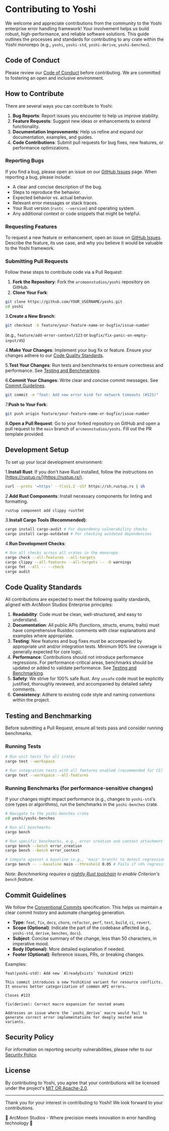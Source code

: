 # Contributing to Yoshi

We welcome and appreciate contributions from the community to the Yoshi enterprise error handling framework! Your involvement helps us build robust, high-performance, and reliable software solutions. This guide outlines the processes and standards for contributing to any crate within the Yoshi monorepo (e.g., `yoshi`, `yoshi-std`, `yoshi-derive`, `yoshi-benches`).

## Code of Conduct

Please review our [Code of Conduct](CODE_OF_CONDUCT.md) before contributing. We are committed to fostering an open and inclusive environment.

## How to Contribute

There are several ways you can contribute to Yoshi:

1. **Bug Reports**: Report issues you encounter to help us improve stability.
2. **Feature Requests**: Suggest new ideas or enhancements to extend functionality.
3. **Documentation Improvements**: Help us refine and expand our documentation, examples, and guides.
4. **Code Contributions**: Submit pull requests for bug fixes, new features, or performance optimizations.

### Reporting Bugs

If you find a bug, please open an issue on our [GitHub Issues](https://github.com/arcmoonstudios/yoshi/issues) page. When reporting a bug, please include:

* A clear and concise description of the bug.
* Steps to reproduce the behavior.
* Expected behavior vs. actual behavior.
* Relevant error messages or stack traces.
* Your Rust version (`rustc --version`) and operating system.
* Any additional context or code snippets that might be helpful.

### Requesting Features

To request a new feature or enhancement, open an issue on [GitHub Issues](https://github.com/arcmoonstudios/yoshi/issues). Describe the feature, its use case, and why you believe it would be valuable to the Yoshi framework.

### Submitting Pull Requests

Follow these steps to contribute code via a Pull Request:

1. **Fork the Repository**: Fork the `arcmoonstudios/yoshi` repository on GitHub.
2. **Clone Your Fork**:

```bash
git clone https://github.com/YOUR_USERNAME/yoshi.git
cd yoshi
```

3.**Create a New Branch**:

```bash
git checkout -b feature/your-feature-name-or-bugfix/issue-number
```

(e.g., `feature/add-error-context/123` or `bugfix/fix-panic-on-empty-input/45`)

4.**Make Your Changes**: Implement your bug fix or feature. Ensure your changes adhere to our [Code Quality Standards](#code-quality-standards).

5.**Test Your Changes**: Run tests and benchmarks to ensure correctness and performance. See [Testing and Benchmarking](#testing-and-benchmarking).

6.**Commit Your Changes**: Write clear and concise commit messages. See [Commit Guidelines](#commit-guidelines).

```bash
git commit -m "feat: Add new error kind for network timeouts (#123)"
```

7.**Push to Your Fork**:

```bash
git push origin feature/your-feature-name-or-bugfix/issue-number
```

8.**Open a Pull Request**: Go to your forked repository on GitHub and open a pull request to the `main` branch of `arcmoonstudios/yoshi`. Fill out the PR template provided.

## Development Setup

To set up your local development environment:

1.**Install Rust**: If you don't have Rust installed, follow the instructions on [https://rustup.rs/](https://rustup.rs/).

```bash
curl --proto '=https' --tlsv1.2 -sSf https://sh.rustup.rs | sh
```

2.**Add Rust Components**: Install necessary components for linting and formatting.

```bash
rustup component add clippy rustfmt
```

3.**Install Cargo Tools (Recommended)**:

```bash
cargo install cargo-audit # For dependency vulnerability checks
cargo install cargo-outdated # For checking outdated dependencies
```

4.**Run Development Checks**:

```bash
# Run all checks across all crates in the monorepo
cargo check --all-features --all-targets
cargo clippy --all-features --all-targets -- -D warnings
cargo fmt --all -- --check
cargo audit
```

## Code Quality Standards

All contributions are expected to meet the following quality standards, aligned with ArcMoon Studios Enterprise principles:

1. **Readability**: Code must be clean, well-structured, and easy to understand.
2. **Documentation**: All public APIs (functions, structs, enums, traits) must have comprehensive Rustdoc comments with clear explanations and examples where appropriate.
3. **Testing**: New features and bug fixes must be accompanied by appropriate unit and/or integration tests. Minimum 90% line coverage is generally expected for core logic.
4. **Performance**: Contributions should not introduce performance regressions. For performance-critical areas, benchmarks should be updated or added to validate performance. See [Testing and Benchmarking](#testing-and-benchmarking).
5. **Safety**: We strive for 100% safe Rust. Any `unsafe` code must be explicitly justified, thoroughly reviewed, and accompanied by detailed safety comments.
6. **Consistency**: Adhere to existing code style and naming conventions within the project.

## Testing and Benchmarking

Before submitting a Pull Request, ensure all tests pass and consider running benchmarks.

### Running Tests

```bash
# Run unit tests for all crates
cargo test --workspace

# Run integration tests with all features enabled (recommended for CI)
cargo test --workspace --all-features
```

### Running Benchmarks (for performance-sensitive changes)

If your changes might impact performance (e.g., changes to `yoshi-std`'s core types or algorithms), run the benchmarks in the `yoshi-benches` crate.

```bash
# Navigate to the yoshi-benches crate
cd yoshi/yoshi-benches

# Run all benchmarks
cargo bench

# Run specific benchmarks, e.g., error creation and context attachment
cargo bench --bench error_creation
cargo bench --bench error_context

# Compare against a baseline (e.g., 'main' branch) to detect regressions
cargo bench -- --baseline main --threshold 0.05 # Fails if >5% regression
```

*Note: Benchmarking requires a [nightly Rust toolchain](https://rust-lang.github.io/rustup/concepts/toolchains.html#toolchain-overrides) to enable Criterion's `bench` feature.*

## Commit Guidelines

We follow the [Conventional Commits](https://www.conventionalcommits.org/en/v1.0.0/) specification. This helps us maintain a clear commit history and automate changelog generation.

* **Type**: `feat`, `fix`, `docs`, `chore`, `refactor`, `perf`, `test`, `build`, `ci`, `revert`.
* **Scope (Optional)**: Indicate the part of the codebase affected (e.g., `yoshi-std`, `derive`, `benches`, `docs`).
* **Subject**: Concise summary of the change, less than 50 characters, in imperative mood.
* **Body (Optional)**: More detailed explanation if needed.
* **Footer (Optional)**: Reference issues, PRs, or breaking changes.

Examples:

```text
feat(yoshi-std): Add new `AlreadyExists` YoshiKind (#123)

This commit introduces a new YoshiKind variant for resource conflicts.
It ensures better categorization of common API errors.

Closes #123
```

```text
fix(derive): Correct macro expansion for nested enums

Addresses an issue where the `yoshi_derive` macro would fail to
generate correct error implementations for deeply nested enum variants.
```

## Security Policy

For information on reporting security vulnerabilities, please refer to our [Security Policy](SECURITY.md).

## License

By contributing to Yoshi, you agree that your contributions will be licensed under the project's [MIT OR Apache-2.0](LICENSE).

---

Thank you for your interest in contributing to Yoshi! We look forward to your contributions.

🌙 ArcMoon Studios - Where precision meets innovation in error handling technology 🌙

